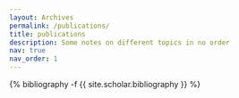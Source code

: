 ```yaml
---
layout: Archives
permalink: /publications/
title: publications
description: Some notes on different topics in no order
nav: true
nav_order: 1
---
```

<!-- _pages/publications.md -->
<div class="Finance">

{% bibliography -f {{ site.scholar.bibliography }} %}

</div>

